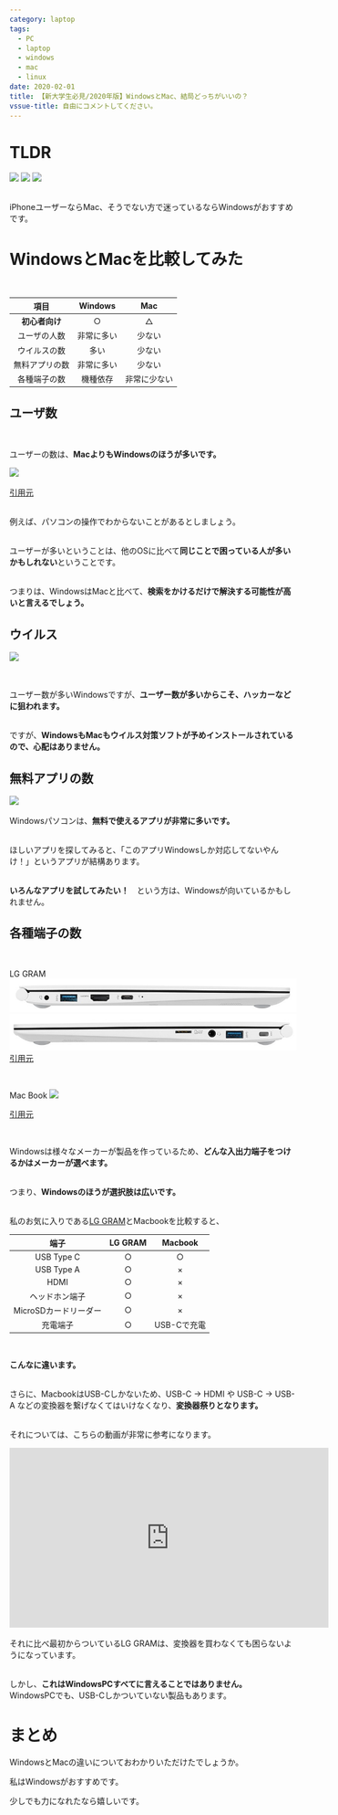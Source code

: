 ```yaml
---
category: laptop
tags:
  - PC
  - laptop
  - windows
  - mac
  - linux
date: 2020-02-01
title: 【新大学生必見/2020年版】WindowsとMac、結局どっちがいいの？
vssue-title: 自由にコメントしてください。
---
```


# TLDR

![](https://upload.wikimedia.org/wikipedia/commons/thumb/d/d9/MS_Windows_Logo_2012.svg/230px-MS_Windows_Logo_2012.svg.png)
<img src="https://4.bp.blogspot.com/-6FStReBmERA/WZP3-NJFt_I/AAAAAAABGDY/a5KPC9yYerg4KOD2sev7ofWH-QRRByYpQCLcBGAs/s400/text_versus_vs.png" width="80px">
![](https://upload.wikimedia.org/wikipedia/commons/thumb/f/fa/Apple_logo_black.svg/75px-Apple_logo_black.svg.png)

<br>
iPhoneユーザーならMac、そうでない方で迷っているならWindowsがおすすめです。


# WindowsとMacを比較してみた

<br>

| 項目 | Windows | Mac |
|:---:|:-------:|:---:|
| **初心者向け** | ○ | △ |
| ユーザの人数 | 非常に多い | 少ない |
| ウイルスの数 | 多い | 少ない |
| 無料アプリの数 | 非常に多い | 少ない |
| 各種端子の数 | 機種依存 | 非常に少ない |


## ユーザ数
<br>

ユーザーの数は、**MacよりもWindowsのほうが多いです。**

![](https://image.news.livedoor.com/newsimage/stf/b/0/b0531_1223_07e372a89fa9eddbe92860d149fe9adb.jpg)

[引用元](https://news.livedoor.com/article/detail/17623703/)

<br>
例えば、パソコンの操作でわからないことがあるとしましょう。
<br>
<br>

ユーザーが多いということは、他のOSに比べて**同じことで困っている人が多いかもしれない**ということです。
<br>
<br>

つまりは、WindowsはMacと比べて、**検索をかけるだけで解決する可能性が高いと言えるでしょう。**


## ウイルス

![](https://1.bp.blogspot.com/-LfSSfonvBb0/UbVvOsTo1pI/AAAAAAAAUsU/PWnletoRiuI/s400/computer_virus.png)

<br>

ユーザー数が多いWindowsですが、**ユーザー数が多いからこそ、ハッカーなどに狙われます。**
<br>
<br>

ですが、**WindowsもMacもウイルス対策ソフトが予めインストールされているので、心配はありません。**



## 無料アプリの数

![](https://3.bp.blogspot.com/-SlXbnRmWfXQ/XGvW_3pzdJI/AAAAAAABRqI/xpi8Q_OiQ9Q0O1mQA9zYcjvAqRTunjRsACLcBGAs/s500/internet_screenshot_computer.png)
<br>

Windowsパソコンは、**無料で使えるアプリが非常に多いです。**
<br>
<br>

ほしいアプリを探してみると、「このアプリWindowsしか対応してないやんけ！」というアプリが結構あります。
<br>
<br>

**いろんなアプリを試してみたい！**　という方は、Windowsが向いているかもしれません。


## 各種端子の数

<br>

LG GRAM
![](../.vuepress/public/windowsVsMac/2.jpg)
![](../.vuepress/public/windowsVsMac/1.jpg)
[引用元](https://www.lg.com/jp/pc/lg-13Z990-GA55J)

<br>

Mac Book
![](https://support.apple.com/library/content/dam/edam/applecare/images/en_US/macbookpro/macbook-pro-spgray-psl-closed.jpg)

[引用元](https://support.apple.com/ja-jp/HT207443)

<br>

Windowsは様々なメーカーが製品を作っているため、**どんな入出力端子をつけるかはメーカーが選べます。**
<br>
<br>

つまり、**Windowsのほうが選択肢は広いです。**
<br>
<br>

私のお気に入りである[LG GRAM](https://www.lg.com/jp/lg-gram/index.html)とMacbookを比較すると、

|          端子         | LG GRAM |   Macbook   |
|:---------------------:|:-------:|:-----------:|
|       USB Type C      |    ○   |      ○     |
|       USB Type A      |    ○   |      ×     |
|          HDMI         |    ○   |      ×     |
|     ヘッドホン端子    |    ○   |      ×     |
| MicroSDカードリーダー |    ○   |      ×     |
|        充電端子       |    ○   | USB-Cで充電 |
<br>

**こんなに違います。**
<br>
<br>

さらに、MacbookはUSB-Cしかないため、USB-C → HDMI や USB-C → USB-A などの変換器を繋げなくてはいけなくなり、**変換器祭りとなります。**
<br>
<br>

それについては、こちらの動画が非常に参考になります。

<iframe width="560" height="315" src="https://www.youtube.com/embed/vswaus1lZAA?controls=0" frameborder="0" allow="accelerometer; autoplay; encrypted-media; gyroscope; picture-in-picture" allowfullscreen></iframe>

それに比べ最初からついているLG GRAMは、変換器を買わなくても困らないようになっています。\
<br>

しかし、**これはWindowsPCすべてに言えることではありません。**  
WindowsPCでも、USB-Cしかついていない製品もあります。



# まとめ

WindowsとMacの違いについておわかりいただけたでしょうか。

私はWindowsがおすすめです。

少しでも力になれたなら嬉しいです。
